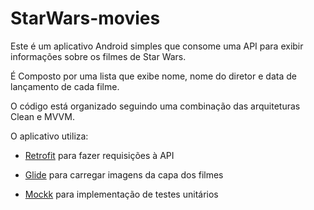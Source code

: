 # StarWars-movies

Este é um aplicativo Android simples que consome uma API para exibir informações sobre os filmes de Star Wars. 

É Composto por uma lista que exibe nome, nome do diretor e data de lançamento de cada filme.

O código está organizado seguindo uma combinação das arquiteturas Clean e MVVM.

 O aplicativo utiliza:
 
- [Retrofit](https://square.github.io/retrofit/) para fazer requisições à API 

- [Glide](https://bumptech.github.io/glide/) para carregar imagens da capa dos filmes

- [Mockk](https://mockk.io/) para implementação de testes unitários 
